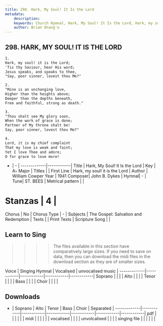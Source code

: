 ```yaml
---
title: 298. Hark, My Soul! It Is the Lord
metadata:
    description: 
    keywords: Church Hymnal, Hark, My Soul! It Is the Lord, Hark, my soul! it is the Lord, 
    author: Brian Onang'o
---
```



## 298. HARK, MY SOUL! IT IS THE LORD

```txt
1.
Hark, my soul! it is the Lord; 
'Tis thy Saviour, hear His word; 
Jesus speaks, and speaks to thee, 
"Say, poor sinner, lovest thou Me?" 

2.
"Mine is an unchanging love, 
Higher than the heights above; 
Deeper than the depths beneath, 
Free and faithful, strong as death." 

3.
"Thou shalt see My glory soon, 
When the work of grace is done; 
Partner of My throne shalt be! 
Say, poor sinner, lovest thou Me?" 

4.
Lord, it is my chief complaint 
That my love is weak and faint; 
Yet I love Thee and adore; 
O for grace to love more!
```

- |   -  |
-------------|------------|
Title | Hark, My Soul! It Is the Lord |
Key | A♭ Major |
Titles |  |
First Line | Hark, my soul! it is the Lord |
Author | William Cowper
Year | 1941
Composer| John B. Dykes |
Hymnal|  - |
Tune| ST. BEES |
Metrical pattern | |
# Stanzas | 4 |
Chorus | No |
Chorus Type | - |
Subjects | The Gospel: Salvation and Redemption |
Texts |  |
Print Texts | 
Scripture Song |  |
  
## Learn to Sing

>>>> The files available in this section have comparatively large sizes. If you need to save on data, then you can download the midi files in the download section as they are of smaller sizes.

Voice |  Singing Hymnal | Vocalised | unvocalised music |
-------------|------------|------------|------------|------------|
Soprano | | | |
Alto | | | |
Tenor | | | |
Bass | | | |
Choir | | | |

## Downloads

- |  Soprano | Alto | Tenor | Bass | Choir | Separated |
-------------|------------|------------|------------|------------|------------|------------|
pdf | | | | | |
midi | | | | | |
vocalised | | | |
unvolcalised | | | |
singing file | | | | | |
  